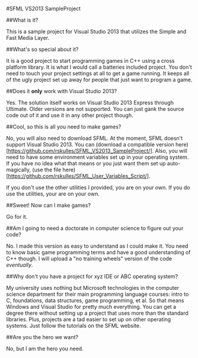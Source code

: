 #SFML VS2013 SampleProject

##What is it?

This is a sample project for Visual Studio 2013 that utilizes the Simple and Fast Media Layer.

##What's so special about it?

It is a good project to start programming games in C++ using a cross platform library. It is what I would call a batteries included project. 
You don't need to touch your project settings at all to get a game running. It keeps all of the ugly project set up away for people that just want to program a game.

##Does it **only** work with Visual Studio 2013?

Yes. The solution itself works on Visual Studio 2013 Express through Ultimate. Older versions are not supported. You can just gank the source code out of it and use it in any other project though.

##Cool, so this is all you need to make games?

No, you will also need to download SFML. At the moment, SFML doesn't support Visual Studio 2013. You can (download a compatible version here) [https://github.com/rskulles/SFML_VS2013_SampleProject/].
Also, you will need to have some environment variables set up in your operating system. If you have no idea what that means or you just want them set up auto-magically, (use the file here) [https://github.com/rskulles/SFML_User_Variables_Script/]. 

If you don't use the other utilities I provided, you are on your own. If you do use the utilities, your are on your own.

##Sweet! Now can I make games?

Go for it.

##Am I going to need a doctorate in computer science to figure out your code?

No. I made this version as easy to understand as I could make it. You need to know basic game programming terms and have a good understanding of C++ though. I will upload a "no training wheels" version of the code *eventually*.

##Why don't you have a project for xyz IDE or ABC operating system?

My university uses nothing but Microsoft technologies in the computer science department for their main programming language courses: intro to C, foundations, data structures, game programming, et al. So that means Windows and Visual Studio for pretty much everything. You can get a degree there without setting up a project that uses more than the standard libraries. Plus, projects are a tad easier to set up on other operating systems. Just follow the tutorials on the SFML website.

##Are you the hero we want?

No, but I am the hero you need.
 


